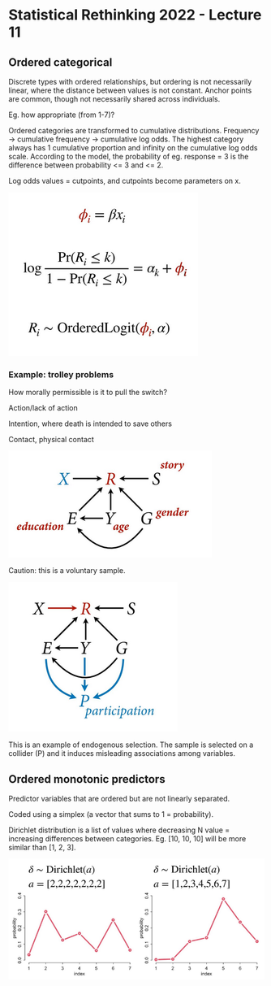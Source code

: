 # Statistical Rethinking 2022 - Lecture 11


## Ordered categorical

Discrete types with ordered relationships, but ordering is not necessarily
linear, where the distance between values is not constant. Anchor points 
are common, though not necessarily shared across individuals. 

Eg. how appropriate (from 1-7)?

Ordered categories are transformed to cumulative distributions. Frequency ->
cumulative frequency -> cumulative log odds.  The highest category always 
has 1 cumulative proportion and infinity on the cumulative log odds scale. 
According to the model, the probability of eg. response = 3 is the 
difference between probability <= 3 and <= 2. 

Log odds values = cutpoints, and cutpoints become parameters on x. 

![](../graphics/notes/ordered-cat.png)


### Example: trolley problems

How morally permissible is it to pull the switch? 

Action/lack of action

Intention, where death is intended to save others

Contact, physical contact 

![](../graphics/notes/trolley-dag.png)

Caution: this is a voluntary sample. 

![](../graphics/notes/trolley-voluntary.png)

This is an example of endogenous selection. 
The sample is selected on a collider (P) and it induces misleading
associations among variables. 


## Ordered monotonic predictors

Predictor variables that are ordered but are not linearly separated. 

Coded using a simplex (a vector that sums to 1 = probability). 

Dirichlet distribution is a list of values where decreasing N value = increasing differences between categories. Eg. [10, 10, 10] will be more similar than [1, 2, 3]. 

![](../graphics/notes/dirichlet.png)
